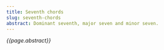 ```yaml
---
title: Seventh chords
slug: seventh-chords
abstract: Dominant seventh, major seven and minor seven.
---
```


*{{page.abstract}}*
